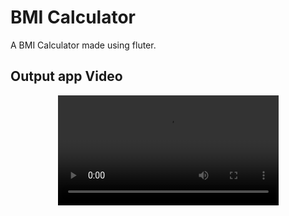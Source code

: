 # BMI Calculator

A BMI Calculator made using fluter.

## Output app Video

<center><video controls autoplay loop src="./output.mp4" width="70%">Your browser doesn’t support video playback.</video></center>
